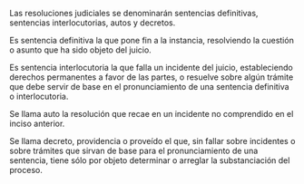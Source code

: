 Las resoluciones judiciales se denominarán sentencias definitivas, sentencias interlocutorias, autos y decretos.

Es sentencia definitiva la que pone fin a la instancia, resolviendo la cuestión o asunto que ha sido objeto del juicio.

Es sentencia interlocutoria la que falla un incidente del juicio, estableciendo derechos permanentes a favor de las partes, o resuelve sobre algún trámite que debe servir de base en el pronunciamiento de una sentencia definitiva o interlocutoria.

Se llama auto la resolución que recae en un incidente no comprendido en el inciso anterior.

Se llama decreto, providencia o proveído el que, sin fallar sobre incidentes o sobre trámites que sirvan de base para el pronunciamiento de una sentencia, tiene sólo por objeto determinar o arreglar la substanciación del proceso.